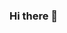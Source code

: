 ### Hi there 👋

<!--
**cllzkynk/cllzkynk** is a ✨ _special_ ✨ repository because its `README.md` (this file) appears on your GitHub profile.

Here are some ideas to get you started:
[![Blogger Badge](https://img.shields.io/badge/-Blogger-FF9800?style=flat-quare&labelColor=FF9800&logo=Blogger&logoColor=white&link=https://www.linkedin.com/in/cllozkaynak/)](https://www.linkedin.com/in/cllozkaynak/)
- 🔭 I’m currently working on ... Java & SQL
- 🌱 I’m currently learning ... SQL
- 🤔 I’m looking for help with ... Core Java


<img src="https://github.com/cllzkynk/cllzkynk/blob/main/indir.png?raw=true" width="auto">

<img src="https://github.com/cllzkynk/cllzkynk/blob/main/indir%20(1).png" width="auto">

<img src="https://github.com/cllzkynk/cllzkynk/blob/main/file.png" width="auto">



![Github stats 1](https://github-readme-stats.vercel.app/api?username=cllzkynk&show_icons=true&theme=gradient) 
![Github stats 2](https://github-readme-stats.vercel.app/api?username=cllzkynk&show_icons=true&theme=radical)

